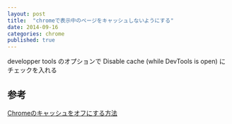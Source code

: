 ```yaml
---
layout: post
title:  "chromeで表示中のページをキャッシュしないようにする"
date: 2014-09-16
categories: chrome
published: true
---
```


developper tools のオプションで
Disable cache (while DevTools is open)
にチェックを入れる

## 参考
[Chromeのキャッシュをオフにする方法](http://blog.iscw.jp/?p=1297)

